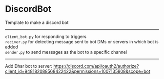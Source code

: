 # DiscordBot
Template to make a discord bot
<hr>

`client_bot.py`  for responding to triggers <br>
`reciver.py` for detecting message sent to bot DMs or servers in which bot is added <br>
`sender.py` to send messages as the bot to a specific channel <br>

<hr>

Add Dhar bot to server: https://discord.com/api/oauth2/authorize?client_id=948182088568422422&permissions=1007135808&scope=bot
